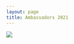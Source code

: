 ```yaml
---
layout: page
title: Ambassadors 2021
---
```


<div class="committee-pictures">
    <img src="{{ site.baseurl }}/assets/images/Ambassadors_2021.png"/>
</div>
